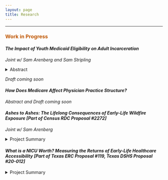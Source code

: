 ```yaml
---
layout: page
title: Research
---
```


<hr>

<h3 style="color:#bf5700;"> Work in Progress </h3>

#### *The Impact of Youth Medicaid Eligibility on Adult Incarceration*

*Joint w/ Sam Arenberg and Sam Stripling*

<details>
  <summary> Abstract </summary>
    <p align="justify"> This paper identifies an important spillover associated with public health insurance: reduced incarceration. In 1990, Congress passed legislation that  increased Medicaid eligibility for individuals born after September 30, 1983. We show that Black children born just after the cutoff are 5 percent less likely to be incarcerated by age 28, driven primarily by a decrease in incarcerations connected to financially motivated offenses. Children of other races, who experienced almost no gain in Medicaid coverage as a result of the policy, demonstrate no such declines. We find that reduced incarceration in adulthood substantially offsets the initial costs of expanding eligibility. </p>
  
</details>
  
*Draft coming soon*

#### *How Does Medicare Affect Physician Practice Structure?*
*Abstract and Draft coming soon*

#### *Ashes to Ashes: The Lifelong Consequences of Early-Life Wildfire Exposure [Part of Census RDC Proposal #2272]*

*Joint w/ Sam Arenberg*

<details>
  <summary> Project Summary </summary>
      <p align="justify"> This project will assess the lifelong impact of early-life exposure to air pollution on longevity, disability and economic outcomes in late adulthood. In order to do so, we will link historical California wildfire data to Social Security Administration birth/death records and economic outcomes in the Census/ACS by using restricted data from the Census Bureau. To the best of our knowledge, this will be the first paper to assess the effects of air pollution over the entire lifespan when the exposure occurs in utero or during the first year of life.</p>
  </details>
  
#### *What is a NICU Worth? Measuring the Returns of Early-Life Healthcare Accessibility [Part of Texas ERC Proposal #119, Texas DSHS Proposal #20-012]*

<details>
  <summary> Project Summary </summary>
      <p align="justify"> This project will assess the educational and labor market returns to neonatal healthcare resources by evaluating the effect of entry and exits of neonatal intensive care units (“NICUs”) in Texas using a differences-in-differences framework. In order to do so, I will link Texas Vital Statistics data from 1986-2004 to longitudinal education and labor market data housed in the Texas Education Research center. This project will build on existing literature by evaluating impacts across a wide variety of neonatal health conditions and by utilizing complementary regression discontinuity and difference-in-discontinuities methods to evaluate changes in the value of medical technology over time and explore mechanisms.</p>
  </details>

